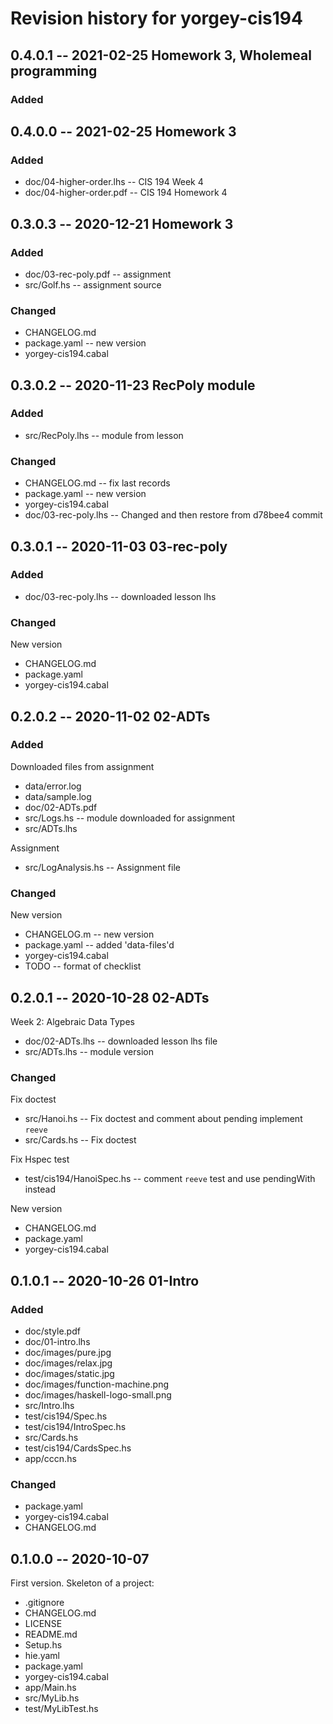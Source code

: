 # Revision history for yorgey-cis194

## 0.4.0.1 -- 2021-02-25 Homework 3, Wholemeal programming

### Added
## 0.4.0.0 -- 2021-02-25 Homework 3

### Added

* doc/04-higher-order.lhs -- CIS 194 Week 4
* doc/04-higher-order.pdf -- CIS 194 Homework 4

## 0.3.0.3 -- 2020-12-21 Homework 3

### Added 

* doc/03-rec-poly.pdf   -- assignment
* src/Golf.hs           -- assignment source

### Changed

* CHANGELOG.md
* package.yaml          -- new version
* yorgey-cis194.cabal

## 0.3.0.2 -- 2020-11-23 RecPoly module

### Added

* src/RecPoly.lhs       -- module from lesson

### Changed

* CHANGELOG.md          -- fix last records
* package.yaml          -- new version
* yorgey-cis194.cabal
* doc/03-rec-poly.lhs   -- Changed and then restore from d78bee4 commit

## 0.3.0.1 -- 2020-11-03 03-rec-poly

### Added

* doc/03-rec-poly.lhs   -- downloaded lesson lhs

### Changed

New version

* CHANGELOG.md
* package.yaml
* yorgey-cis194.cabal

## 0.2.0.2 -- 2020-11-02 02-ADTs

### Added

Downloaded files from assignment

* data/error.log
* data/sample.log
* doc/02-ADTs.pdf
* src/Logs.hs           -- module downloaded for assignment
* src/ADTs.lhs    

Assignment

* src/LogAnalysis.hs    -- Assignment file

### Changed

New version

* CHANGELOG.m           -- new version
* package.yaml          -- added 'data-files'd
* yorgey-cis194.cabal
* TODO                  -- format of checklist

## 0.2.0.1 -- 2020-10-28 02-ADTs

Week 2: Algebraic Data Types

* doc/02-ADTs.lhs               -- downloaded lesson lhs file
* src/ADTs.lhs                  -- module version

### Changed 

Fix doctest

* src/Hanoi.hs                  -- Fix doctest and comment about pending implement `reeve`
* src/Cards.hs                  -- Fix doctest

Fix Hspec test

* test/cis194/HanoiSpec.hs      -- comment `reeve` test and use pendingWith instead

New version 

* CHANGELOG.md
* package.yaml
* yorgey-cis194.cabal

## 0.1.0.1 -- 2020-10-26 01-Intro

### Added
* doc/style.pdf
* doc/01-intro.lhs
* doc/images/pure.jpg
* doc/images/relax.jpg
* doc/images/static.jpg
* doc/images/function-machine.png
* doc/images/haskell-logo-small.png
* src/Intro.lhs
* test/cis194/Spec.hs
* test/cis194/IntroSpec.hs
* src/Cards.hs
* test/cis194/CardsSpec.hs
* app/cccn.hs

### Changed
* package.yaml
* yorgey-cis194.cabal
* CHANGELOG.md

## 0.1.0.0 -- 2020-10-07

First version. Skeleton of a project:

* .gitignore
* CHANGELOG.md
* LICENSE
* README.md
* Setup.hs
* hie.yaml
* package.yaml
* yorgey-cis194.cabal
* app/Main.hs
* src/MyLib.hs
* test/MyLibTest.hs
